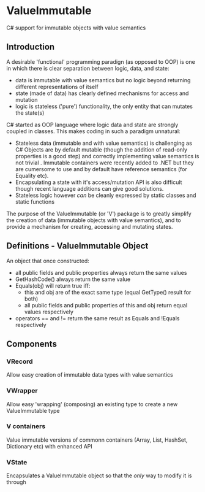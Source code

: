 # ValueImmutable
C# support for immutable objects with value semantics

## Introduction

A desirable 'functional' programming paradign (as opposed to OOP) is one in which there is clear separation between logic, data, and state:
- data is immutable with value semantics but no logic beyond returning different representations of itself
- state (made of data) has clearly defined mechanisms for access and mutation
- logic is stateless ('pure') functionality, the only entity that can mutates the state(s)

C# started as OOP language where logic data and state are strongly coupled in classes. This makes coding in such a paradigm unnatural:
- Stateless data (immutable and with value semantics) is challenging as C# Objects are by default mutable (though the addition of read-only properties is a good step) and correctly implementing value semantics is not trivial . Immutable containers were recently added to .NET but they are cumersome to use and by default have reference semantics (for Equality etc). 
- Encapsulating a state with it's access/mutation API is also difficult though recent language additions can give good solutions.
- Stateless logic however _can_ be cleanly expressed by static classes and static functions

The purpose of the ValueImmutable (or 'V') package is to greatly simplify the creation of data (immutable objects with value semantics), and to provide a mechanism for creating, accessing and mutating states.

## Definitions - ValueImmutable Object

An object that once constructed:

- all public fields and public properties always return the same values
- GetHashCode() always return the same value
- Equals(obj) will return true iff:
   - this and obj are of the exact same type (equal GetType() result for both)
   - all public fields and public properties of this and obj return equal values respectively
- operators == and != return the same result as Equals and !Equals respectively

## Components

### VRecord 

Allow easy creation of immutable data types with value semantics

### VWrapper

Allow easy 'wrapping' (composing) an existing type to create a new ValueImmutable type

### V containers

Value immutable versions of commonn containers (Array, List, HashSet, Dictionary etc) with enhanced API

### VState

Encapsulates a ValueImmutable object so that the _only_ way to modify it is through 


